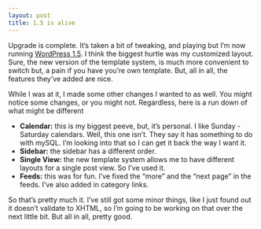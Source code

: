 ```yaml
---
layout: post
title: 1.5 is alive
---
```

Upgrade is complete. It’s taken a bit of tweaking, and playing but I’m now running [WordPress 1.5](https://wordpress.org/news/2005/02/strayhorn/). I think the biggest hurtle was my customized layout. Sure, the new version of the template system, is much more convenient to switch but, a pain if you have you’re own template. But, all in all, the features they’ve added are nice.

While I was at it, I made some other changes I wanted to as well. You might notice some changes, or you might not. Regardless, here is a run down of what might be different

- **Calendar:** this is my biggest peeve, but, it’s personal. I like Sunday - Saturday calendars. Well, this one isn’t. They say it has something to do with mySQL. I’m looking into that so I can get it back the way I want it.
- **Sidebar:** the sidebar has a different order.
- **Single View:** the new template system allows me to have different layouts for a single post view. So I’ve used it.
- **Feeds:** this was for fun. I’ve fixed the “more” and the “next page” in the feeds. I’ve also added in category links.

So that’s pretty much it. I’ve still got some minor things, like I just found out it doesn’t validate to XHTML, so I’m going to be working on that over the next little bit. But all in all, pretty good.
